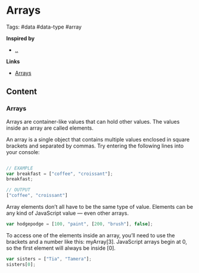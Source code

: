 # Arrays

Tags: #data #data-type #array

**Inspired by**
- [..]()

**Links**
- [Arrays](https://www.javascript.com/learn/arrays)

## Content

### Arrays

Arrays are container-like values that can hold other values. The values inside an array are called elements.

An array is a single object that contains multiple values enclosed in square brackets and separated by commas. Try entering the following lines into your console:

```javascript

// EXAMPLE
var breakfast = ["coffee", "croissant"];
breakfast;

// OUTPUT
["coffee", "croissant"]
```

Array elements don’t all have to be the same type of value. Elements can be any kind of JavaScript value — even other arrays.

```javascript
var hodgepodge = [100, "paint", [200, "brush"], false];
```

To access one of the elements inside an array, you’ll need to use the brackets and a number like this: myArray[3]. JavaScript arrays begin at 0, so the first element will always be inside [0].

```javascript
var sisters = ["Tia", "Tamera"];
​sisters[0];
```